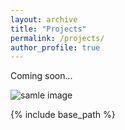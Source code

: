 ```yaml
---
layout: archive
title: "Projects"
permalink: /projects/
author_profile: true
---
```


Coming soon... 

<img src= "images/foo-bar-identity-th.jpg" alt = "samle image">

<!-- {% if author.googlescholar %}
  You can also find my articles on <u><a href="{{author.googlescholar}}">my Google Scholar profile</a>.</u>
{% endif %} -->

{% include base_path %}

<!-- {% for post in site.publications reversed %}
  {% include archive-single.html %}
{% endfor %} -->
